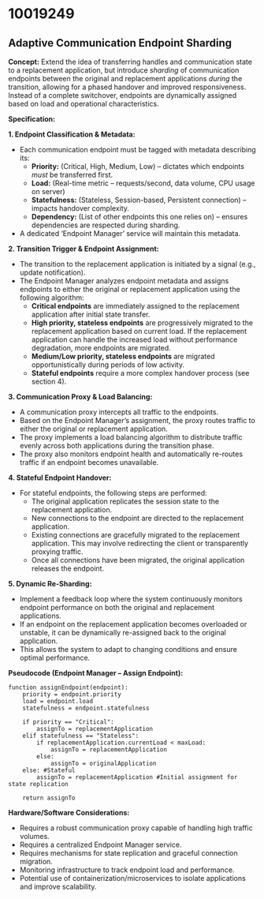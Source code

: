 # 10019249

## Adaptive Communication Endpoint Sharding

**Concept:** Extend the idea of transferring handles and communication state to a replacement application, but introduce *sharding* of communication endpoints between the original and replacement applications *during* the transition, allowing for a phased handover and improved responsiveness. Instead of a complete switchover, endpoints are dynamically assigned based on load and operational characteristics.

**Specification:**

**1. Endpoint Classification & Metadata:**

*   Each communication endpoint must be tagged with metadata describing its:
    *   **Priority:** (Critical, High, Medium, Low) – dictates which endpoints *must* be transferred first.
    *   **Load:** (Real-time metric – requests/second, data volume, CPU usage on server)
    *   **Statefulness:** (Stateless, Session-based, Persistent connection) – impacts handover complexity.
    *   **Dependency:** (List of other endpoints this one relies on) – ensures dependencies are respected during sharding.
*   A dedicated ‘Endpoint Manager’ service will maintain this metadata.

**2. Transition Trigger & Endpoint Assignment:**

*   The transition to the replacement application is initiated by a signal (e.g., update notification).
*   The Endpoint Manager analyzes endpoint metadata and assigns endpoints to either the original or replacement application using the following algorithm:
    *   **Critical endpoints** are immediately assigned to the replacement application after initial state transfer.
    *   **High priority, stateless endpoints** are progressively migrated to the replacement application based on current load.  If the replacement application can handle the increased load without performance degradation, more endpoints are migrated.
    *   **Medium/Low priority, stateless endpoints** are migrated opportunistically during periods of low activity.
    *   **Stateful endpoints** require a more complex handover process (see section 4).

**3. Communication Proxy & Load Balancing:**

*   A communication proxy intercepts all traffic to the endpoints.
*   Based on the Endpoint Manager’s assignment, the proxy routes traffic to either the original or replacement application.
*   The proxy implements a load balancing algorithm to distribute traffic evenly across both applications during the transition phase.
*   The proxy also monitors endpoint health and automatically re-routes traffic if an endpoint becomes unavailable.

**4. Stateful Endpoint Handover:**

*   For stateful endpoints, the following steps are performed:
    *   The original application replicates the session state to the replacement application.
    *   New connections to the endpoint are directed to the replacement application.
    *   Existing connections are gracefully migrated to the replacement application.  This may involve redirecting the client or transparently proxying traffic.
    *   Once all connections have been migrated, the original application releases the endpoint.

**5.  Dynamic Re-Sharding:**

*   Implement a feedback loop where the system continuously monitors endpoint performance on both the original and replacement applications.
*   If an endpoint on the replacement application becomes overloaded or unstable, it can be dynamically re-assigned back to the original application.
*   This allows the system to adapt to changing conditions and ensure optimal performance.

**Pseudocode (Endpoint Manager – Assign Endpoint):**

```
function assignEndpoint(endpoint):
    priority = endpoint.priority
    load = endpoint.load
    statefulness = endpoint.statefulness

    if priority == "Critical":
        assignTo = replacementApplication
    elif statefulness == "Stateless":
        if replacementApplication.currentLoad < maxLoad:
            assignTo = replacementApplication
        else:
            assignTo = originalApplication
    else: #Stateful
        assignTo = replacementApplication #Initial assignment for state replication
        
    return assignTo
```

**Hardware/Software Considerations:**

*   Requires a robust communication proxy capable of handling high traffic volumes.
*   Requires a centralized Endpoint Manager service.
*   Requires mechanisms for state replication and graceful connection migration.
*   Monitoring infrastructure to track endpoint load and performance.
*   Potential use of containerization/microservices to isolate applications and improve scalability.